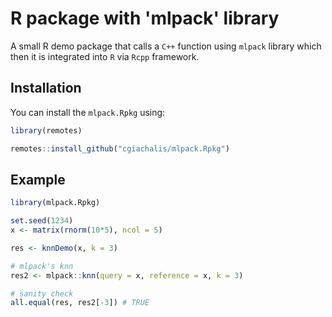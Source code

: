 # R package with 'mlpack' library

A small R demo package that calls a `C++` function using `mlpack` library which then it is integrated into `R` via `Rcpp` framework.

## Installation

You can install the `mlpack.Rpkg` using:

``` r
library(remotes)

remotes::install_github("cgiachalis/mlpack.Rpkg")
```

## Example

``` r
library(mlpack.Rpkg)

set.seed(1234)
x <- matrix(rnorm(10*5), ncol = 5)

res <- knnDemo(x, k = 3)

# mlpack's knn
res2 <- mlpack::knn(query = x, reference = x, k = 3)

# sanity check
all.equal(res, res2[-3]) # TRUE
```
